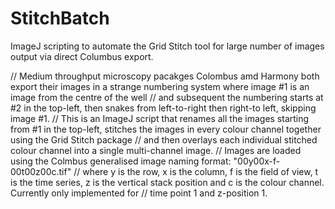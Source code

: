 # StitchBatch
ImageJ scripting to automate the Grid Stitch tool for large number of images output via direct Columbus export.

// Medium throughput microscopy pacakges Colombus amd Harmony both export their images in a strange numbering system where image #1 is an image from the centre of the well
// and subsequent the numbering starts at #2 in the top-left, then snakes from left-to-right then right-to left, skipping image #1.
// This is an ImageJ script that renames all the images starting from #1 in the top-left, stitches the images in every colour channel together using the Grid Stitch package
// and then overlays each individual stitched colour channel into a single multi-channel image.
// Images are loaded using the Colmbus generalised image naming format: "00y00x-f-00t00z00c.tif"
// where y is the row, x  is the column, f is the field of view, t is the time series, z is the vertical stack position and c is the colour channel. Currently only implemented for 
// time point 1 and z-position 1.
